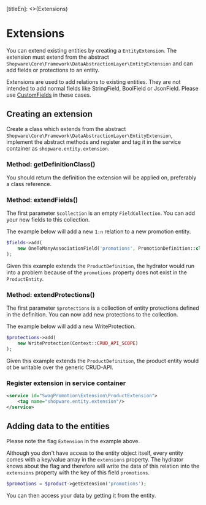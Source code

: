 [titleEn]: <>(Extensions)

# Extensions

You can extend existing entities by creating a `EntityExtension`. The extension must extend from the abstract
`Shopware\Core\Framework\DataAbstractionLayer\EntityExtension` and can add fields or protections to an entity.

Extensions are used to add relations to existing entities. They are not intended to add normal fields like StringField,
BoolField or JsonField. Please use [CustomFields](./045-custom-field.md) in these cases.
## Creating an extension

Create a class which extends from the abstract `Shopware\Core\Framework\DataAbstractionLayer\EntityExtension`, implement the abstract methods and register and tag it in the service container as `shopware.entity.extension`.

### Method: getDefinitionClass()

You should return the definition the extension will be applied on, preferably a class reference.

### Method: extendFields()

The first parameter `$collection` is an empty `FieldCollection`. You can add your new fields to this collection.

The example below will add a new `1:n` relation to a new promotion entity.

```php
$fields->add(
    new OneToManyAssociationField('promotions', PromotionDefinition::class, 'product_id')
);
```

Given this example extends the `ProductDefinition`, the hydrator would run into a problem because of the
`promotions` property does not exist in the `ProductEntity`.

### Method: extendProtections()

The first parameter `$protections` is a collection of entity protections defined in the definition. 
You can now add new protections to the collection.

The example below will add a new WriteProtection.

```php
$protections->add(
    new WriteProtection(Context::CRUD_API_SCOPE)
);
```

Given this example extends the `ProductDefinition`, the product entity would ot be writable over the generic CRUD-API.

### Register extension in service container

```xml
<service id="SwagPromotion\Extension\ProductExtension">
    <tag name="shopware.entity.extension"/>
</service>
```

## Adding data to the entities

Please note the flag `Extension` in the example above.

Although you don't have access to the entity object itself, every entity comes with a key/value array in the
`extensions` property. The hydrator knows about the flag and therefore will write the data of this relation into
the `extensions` property with the key of this field `promotions`.

```php
$promotions = $product->getExtension('promotions');
```

You can then access your data by getting it from the entity.
